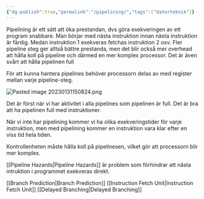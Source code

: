 ```yaml
---
{"dg-publish":true,"permalink":"/pipelining/","tags":["datorteknik"]}
---
```


Pipelining är ett sätt att öka prestandan, dvs göra exekveringen av ett program snabbare. Man börjar med nästa instruktion innan nästa instruktion är färdig. Medan instruktion 1 exekveras fetchas instruktion 2 osv. Fler pipeline steg ger alltså bättre prestanda, men det blir också mer overhead att hålla koll på pipeline och därmed en mer komplex processor. Det är även svårt att hålla pipelinen full

För att kunna hantera pipelines behöver processorn delas av med register mellan varje pipeline-steg.

![Pasted image 20230131150824.png](/img/user/images/Pasted%20image%2020230131150824.png)

Det är först när vi har aktivitet i alla pipelines som pipelinen är full. Det är bra att ha pipelinen full med instruktioner.

När vi inte har pipelining kommer vi ha olika exekveringstider för varje instruktion, men med pipelining kommer en instruktion vara klar efter en viss tid hela tiden.

Kontrollenheten måste hålla koll på pipelinesen, vilket gör att processorn blir mer komplex.

[[Pipeline Hazards\|Pipeline Hazards]] är problem som förhindrar att nästa intruktion i programmet exekveras direkt.

[[Branch Prediction\|Branch Prediction]]
[[Instruction Fetch Unit\|Instruction Fetch Unit]]
[[Delayed Branching\|Delayed Branching]]